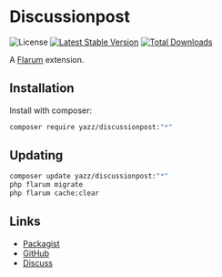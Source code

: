 # Discussionpost

![License](https://img.shields.io/badge/license-MIT-blue.svg) [![Latest Stable Version](https://img.shields.io/packagist/v/yazz/discussionpost.svg)](https://packagist.org/packages/yazz/discussionpost) [![Total Downloads](https://img.shields.io/packagist/dt/yazz/discussionpost.svg)](https://packagist.org/packages/yazz/discussionpost)

A [Flarum](https://flarum.org) extension. 

## Installation

Install with composer:

```sh
composer require yazz/discussionpost:"*"
```

## Updating

```sh
composer update yazz/discussionpost:"*"
php flarum migrate
php flarum cache:clear
```

## Links

- [Packagist](https://packagist.org/packages/yazz/discussionpost)
- [GitHub](https://github.com/yazz/discussionpost)
- [Discuss](https://discuss.flarum.org/d/PUT_DISCUSS_SLUG_HERE)

